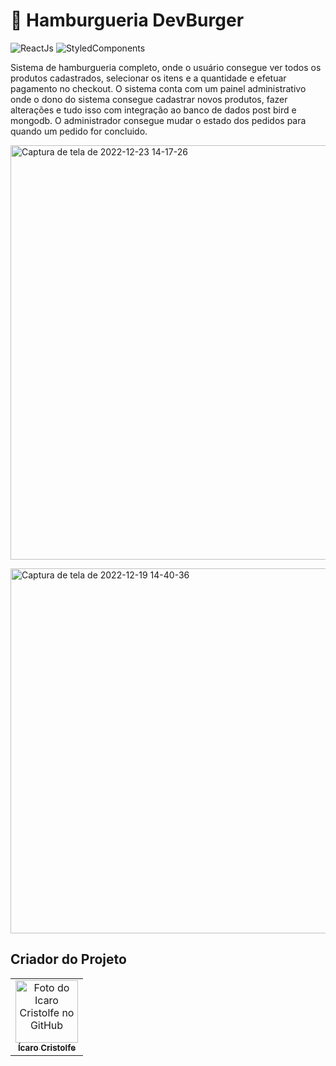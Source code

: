 <h1>🔰 Hamburgueria DevBurger </h1>

![ReactJs](https://img.shields.io/badge/React-20232A?style=for-the-badge&logo=react&logoColor=61DAFB)
![StyledComponents](https://img.shields.io/badge/styled--components-DB7093?style=for-the-badge&logo=styled-components&logoColor=white)

<p>Sistema de hamburgueria completo, onde o usuário consegue ver todos os produtos cadastrados, selecionar os itens e a quantidade e efetuar pagamento no checkout. O sistema conta com um painel administrativo onde o dono do sistema consegue cadastrar novos produtos, fazer alterações e tudo isso com integração ao banco de dados post bird e mongodb. O administrador consegue mudar o estado dos pedidos para quando um pedido for concluido.
</p>

<a data-flickr-embed="true" href="https://www.flickr.com/photos/196553482@N03/52605992628/in/dateposted-public/" title="Captura de tela de 2022-12-23 14-17-26"><img src="https://live.staticflickr.com/65535/52605992628_b628b22670_o.png" width="1347" height="663" alt="Captura de tela de 2022-12-23 14-17-26"></a>

<a data-flickr-embed="true" href="https://www.flickr.com/photos/196553482@N03/52604988977/in/dateposted-public/" title="Captura de tela de 2022-12-19 14-40-36"><img src="https://live.staticflickr.com/65535/52604988977_2ec177e58f_o.png" width="1271" height="584" alt="Captura de tela de 2022-12-19 14-40-36"></a>

## Criador do Projeto
<table>
  <tr>
    <td align="center">
      <a href="#">
        <img src="https://avatars.githubusercontent.com/u/82662425?v=4" width="100px;" alt="Foto do Icaro Cristolfe no GitHub"/><br>
        <sub>
          <b>Ícaro Cristolfe</b>
        </sub>
      </a>
    </td>
  </tr>
</table>

